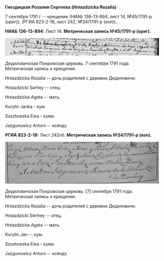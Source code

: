 **Гнездицкая Розалия Сергеева (Hniazdzicka Rozalia)**

7 сентября 1791 г -- крещение (НИАБ 136-13-894, лист 14, №45/1791-р
(ориг)), (РГИА 823-2-18, лист 242, №24/1791-р (коп)).

**НИАБ 136-13-894:** Лист 14. **Метрическая запись №45/1791-р (ориг).**

![](./media/e1d790e1f1a30c3abcde90202e7bce9b4529a555.png)

Дедиловичская Покровская церковь. 7 сентября 1791 года. Метрическая
запись о крещении.

Hniazdzicka Rozalia -- дочь родителей с деревни Дедиловичи.

Hniazdzicki Sarhey -- отец.

Hniazdzicka Agata -- мать.

Kurylin Janka - кум.

Susztowska Ewa - кума.

Jazgunowicz Antoni -- ксёндз.

**РГИА 823-2-18:** Лист 242об. **Метрическая запись №24/1791-р (коп).**

![](./media/207a624b5b52719bac6adec6e749724c0b38f00a.png)

Дедиловичская Покровская церковь. \[7\] сентября 1791 года. Метрическая
запись о крещении.

Hniazdzicka Rozalia -- дочь родителей с деревни Дедиловичи.

Hniazdzicki Sierhey -- отец.

Hniazdzicka Agata -- мать.

Kurylin Jan -- кум.

Szustowska Ewa - кума.

Jazgunowicz Antoni -- ксёндз.
